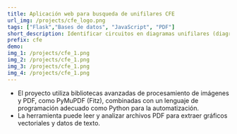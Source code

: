 ```yaml
---
title: Aplicación web para busqueda de unifilares CFE
url_img: /projects/cfe_logo.png
tags: ["Flask","Bases de datos", "JavaScript", "PDF"]
short_description: Identificar circuitos en diagramas unifilares (diagramas unifilares) en formato PDF e identificarlos
prefix: cfe
demo: 
img_1: /projects/cfe_1.png
img_2: /projects/cfe_1.png
img_3: /projects/cfe_1.png
img_4: /projects/cfe_1.png
---
```

- El proyecto utiliza bibliotecas avanzadas de procesamiento de imágenes y PDF, como PyMuPDF (Fitz), combinadas con un lenguaje de programación adecuado como Python para la automatización.
- La herramienta puede leer y analizar archivos PDF para extraer gráficos vectoriales y datos de texto.